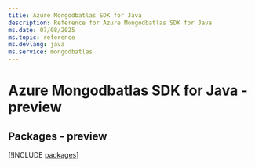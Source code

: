 ```yaml
---
title: Azure Mongodbatlas SDK for Java
description: Reference for Azure Mongodbatlas SDK for Java
ms.date: 07/08/2025
ms.topic: reference
ms.devlang: java
ms.service: mongodbatlas
---
```

# Azure Mongodbatlas SDK for Java - preview
## Packages - preview
[!INCLUDE [packages](mongodbatlas-index.md)]